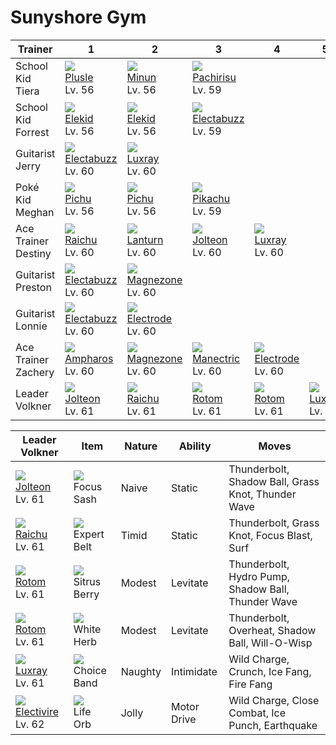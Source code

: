 # Sunyshore Gym

Trainer             | 1                                    | 2                                    | 3                                    | 4                                    | 5                                    | 6                                    
---                 | ---                                  | ---                                  | ---                                  | ---                                  | ---                                  | ---                                  
School Kid Tiera    | ![][311]<br> [Plusle]<br> Lv. 56     | ![][312]<br> [Minun]<br> Lv. 56      | ![][417]<br> [Pachirisu]<br> Lv. 59  
School Kid Forrest  | ![][239]<br> [Elekid]<br> Lv. 56     | ![][239]<br> [Elekid]<br> Lv. 56     | ![][125]<br> [Electabuzz]<br> Lv. 59 
Guitarist Jerry     | ![][125]<br> [Electabuzz]<br> Lv. 60 | ![][405]<br> [Luxray]<br> Lv. 60     
Poké Kid Meghan     | ![][172]<br> [Pichu]<br> Lv. 56      | ![][172]<br> [Pichu]<br> Lv. 56      | ![][025]<br> [Pikachu]<br> Lv. 59    
Ace Trainer Destiny | ![][026]<br> [Raichu]<br> Lv. 60     | ![][171]<br> [Lanturn]<br> Lv. 60    | ![][135]<br> [Jolteon]<br> Lv. 60    | ![][405]<br> [Luxray]<br> Lv. 60     
Guitarist Preston   | ![][125]<br> [Electabuzz]<br> Lv. 60 | ![][462]<br> [Magnezone]<br> Lv. 60  
Guitarist Lonnie    | ![][125]<br> [Electabuzz]<br> Lv. 60 | ![][101]<br> [Electrode]<br> Lv. 60  
Ace Trainer Zachery | ![][181]<br> [Ampharos]<br> Lv. 60   | ![][462]<br> [Magnezone]<br> Lv. 60  | ![][310]<br> [Manectric]<br> Lv. 60  | ![][101]<br> [Electrode]<br> Lv. 60  
Leader Volkner      | ![][135]<br> [Jolteon]<br> Lv. 61    | ![][026]<br> [Raichu]<br> Lv. 61     | ![][479]<br> [Rotom]<br> Lv. 61      | ![][479]<br> [Rotom]<br> Lv. 61      | ![][405]<br> [Luxray]<br> Lv. 61     | ![][466]<br> [Electivire]<br> Lv. 62 

Leader Volkner                       | Item                               | Nature  | Ability     | Moves                                             
---                                  | ---                                | ---     | ---         | ---                                               
![][135]<br> [Jolteon]<br> Lv. 61    | ![][focus-sash]<br> Focus Sash     | Naive   | Static      | Thunderbolt, Shadow Ball, Grass Knot, Thunder Wave
![][026]<br> [Raichu]<br> Lv. 61     | ![][expert-belt]<br> Expert Belt   | Timid   | Static      | Thunderbolt, Grass Knot, Focus Blast, Surf        
![][479]<br> [Rotom]<br> Lv. 61      | ![][sitrus-berry]<br> Sitrus Berry | Modest  | Levitate    | Thunderbolt, Hydro Pump, Shadow Ball, Thunder Wave
![][479]<br> [Rotom]<br> Lv. 61      | ![][white-herb]<br> White Herb     | Modest  | Levitate    | Thunderbolt, Overheat, Shadow Ball, Will-O-Wisp   
![][405]<br> [Luxray]<br> Lv. 61     | ![][choice-band]<br> Choice Band   | Naughty | Intimidate  | Wild Charge, Crunch, Ice Fang, Fire Fang          
![][466]<br> [Electivire]<br> Lv. 62 | ![][life-orb]<br> Life Orb         | Jolly   | Motor Drive | Wild Charge, Close Combat, Ice Punch, Earthquake  



[Pikachu]: ../../pokemon_changes/025/
[Raichu]: ../../pokemon_changes/026/
[Electrode]: ../../pokemon_changes/101/
[Electabuzz]: ../../pokemon_changes/125/
[Jolteon]: ../../pokemon_changes/135/
[Lanturn]: ../../pokemon_changes/171/
[Pichu]: ../../pokemon_changes/172/
[Ampharos]: ../../pokemon_changes/181/
[Elekid]: ../../pokemon_changes/239/
[Manectric]: ../../pokemon_changes/310/
[Plusle]: ../../pokemon_changes/311/
[Minun]: ../../pokemon_changes/312/
[Luxray]: ../../pokemon_changes/405/
[Pachirisu]: ../../pokemon_changes/417/
[Magnezone]: ../../pokemon_changes/462/
[Electivire]: ../../pokemon_changes/466/
[Rotom]: ../../pokemon_changes/479/
[choice-band]: ../img/items/choice-band.png
[expert-belt]: ../img/items/expert-belt.png
[focus-sash]: ../img/items/focus-sash.png
[life-orb]: ../img/items/life-orb.png
[sitrus-berry]: ../img/items/sitrus-berry.png
[white-herb]: ../img/items/white-herb.png
[025]: ../img/pokemon/025.png
[026]: ../img/pokemon/026.png
[101]: ../img/pokemon/101.png
[125]: ../img/pokemon/125.png
[135]: ../img/pokemon/135.png
[171]: ../img/pokemon/171.png
[172]: ../img/pokemon/172.png
[181]: ../img/pokemon/181.png
[239]: ../img/pokemon/239.png
[310]: ../img/pokemon/310.png
[311]: ../img/pokemon/311.png
[312]: ../img/pokemon/312.png
[405]: ../img/pokemon/405.png
[417]: ../img/pokemon/417.png
[462]: ../img/pokemon/462.png
[466]: ../img/pokemon/466.png
[479]: ../img/pokemon/479.png


